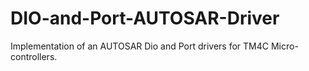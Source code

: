 # DIO-and-Port-AUTOSAR-Driver
Implementation of an AUTOSAR Dio and Port drivers for TM4C Micro-controllers.
